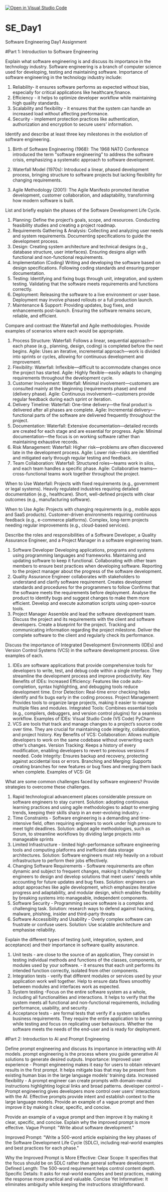 [![Open in Visual Studio Code](https://classroom.github.com/assets/open-in-vscode-2e0aaae1b6195c2367325f4f02e2d04e9abb55f0b24a779b69b11b9e10269abc.svg)](https://classroom.github.com/online_ide?assignment_repo_id=18514643&assignment_repo_type=AssignmentRepo)
# SE_Day1
Software Engineering Day1 Assignment

#Part 1: Introduction to Software Engineering

Explain what software engineering is and discuss its importance in the technology industry.
Software engineering is a branch of computer science used for developing, testing and maintaining software.
Importance of software engineering in the technology industry include:
1. Reliability- it ensures software performs as expected without bias, especially for critical applications like healthcare,finance. 
2. Efficiency - it helps to optimize developer workflow while maintaining high quality standards.
3. Scalability and flexibility - it ensures that the system can handle an increased load without affecting performance.
4. Security - implement protection practices like authentication, authorization and encryption to secure users' information.

Identify and describe at least three key milestones in the evolution of software engineering.
1. Birth of Software Engineering (1968): The 1968 NATO Conference introduced the term "software engineering" to address the software crisis, emphasizing a systematic approach to software development.  

2. Waterfall Model (1970s): Introduced a linear, phased development process, bringing structure to software projects but lacking flexibility for changing requirements.  

3. Agile Methodology (2001): The Agile Manifesto promoted iterative development, customer collaboration, and adaptability, transforming how modern software is built.

List and briefly explain the phases of the Software Development Life Cycle.
1. Planning:
Define the project’s goals, scope, and resources.
Conducting feasibility studies and creating a project roadmap.
2. Requirements Gathering & Analysis:
Collecting and analyzing user needs and system requirements.
Documenting specifications to guide the development process.
3. Design:
Creating system architecture and technical designs (e.g., database structure, user interfaces).
Ensuring designs align with functional and non-functional requirements.
4. Implementation (Coding)
Writing and developing the software based on design specifications.
Following coding standards and ensuring proper documentation.
5. Testing:
Identifying and fixing bugs through unit, integration, and system testing.
Validating that the software meets requirements and functions correctly.
6. Deployment:
Releasing the software to a live environment or user base.
Deployment may involve phased rollouts or a full production launch.
7. Maintenance & Support:
Providing updates, bug fixes, and enhancements post-launch.
Ensuring the software remains secure, reliable, and efficient.

Compare and contrast the Waterfall and Agile methodologies. Provide examples of scenarios where each would be appropriate.
1. Process Structure:
Waterfall: Follows a linear, sequential approach—each phase (e.g., planning, design, coding) is completed before the next begins.
Agile: Uses an iterative, incremental approach—work is divided into sprints or cycles, allowing for continuous development and improvement.
2. Flexibility:
Waterfall: Inflexible—difficult to accommodate changes once the project has started.
Agile: Highly flexible—easily adapts to changing requirements throughout the development cycle.
3. Customer Involvement:
Waterfall: Minimal involvement—customers are consulted mainly at the beginning (requirements phase) and end (delivery phase).
Agile: Continuous involvement—customers provide regular feedback during each sprint or iteration.
4. Delivery Timeline:
Waterfall: One-time delivery—the final product is delivered after all phases are complete.
Agile: Incremental delivery—functional parts of the software are delivered frequently throughout the project.
5. Documentation:
Waterfall: Extensive documentation—detailed records are created for each stage and are essential for progress.
Agile: Minimal documentation—the focus is on working software rather than maintaining exhaustive records.
6. Risk Management:
Waterfall: Higher risk—problems are often discovered late in the development process.
Agile: Lower risk—risks are identified and mitigated early through regular testing and feedback.
7. Team Collaboration:
Waterfall: Structured roles—teams work in silos, and each team handles a specific phase.
Agile: Collaborative teams—cross-functional teams work together throughout the project.

When to Use Waterfall:
Projects with fixed requirements (e.g., government or legal systems).
Heavily regulated industries requiring detailed documentation (e.g., healthcare).
Short, well-defined projects with clear outcomes (e.g., manufacturing software).

When to Use Agile:
Projects with changing requirements (e.g., mobile apps and SaaS products).
Customer-driven environments requiring continuous feedback (e.g., e-commerce platforms).
Complex, long-term projects needing regular improvements (e.g., cloud-based services).

Describe the roles and responsibilities of a Software Developer, a Quality Assurance Engineer, and a Project Manager in a software engineering team.
1. Software Developer
Developing applications, programs and systems using programming languages and frameworks.
Maintaining and updating software to keep it functional. 
Collaborating with other team members to ensure best practices when developing software.
Reporting to the project manager about the progress of the software development.
2. Quality Assurance Engineer
collaborates with stakeholders to understand and clarify software requirement.
Creates development standards and procedures for the programmers to follow
Confirms that the software meets the requirements before deployment. 
Analyse the product to identify bugs and suggest changes to make them more efficient. 
Develop and execute automation scripts using open-source tools.
3. Project Manager
Assemble and lead the software development team.
Discuss the project and its requirements with the client and software developers.
Create a blueprint for the project.
Tracking and communicating information regarding the project milestone.
Deliver the complete software to the client and regularly check its performance.


Discuss the importance of Integrated Development Environments (IDEs) and Version Control Systems (VCS) in the software development process. Give examples of each.
1. IDEs are software applications that provide comprehensive tools for developers to write, test, and debug code within a single interface. They streamline the development process and improve productivity.
Key Benefits of IDEs:
Increased Efficiency: Features like code auto-completion, syntax highlighting, and debugging tools reduce development time.
Error Detection: Real-time error checking helps identify and fix bugs early in the coding process.
Project Management: Provides tools to organize large projects, making it easier to manage multiple files and modules.
Integrated Tools: Combines essential tools (e.g., compilers, debuggers, and version control plugins) for a seamless workflow.
Examples of IDEs:
Visual Studio Code (VS Code)
PyCharm
2. VCS are tools that track and manage changes to a project’s source code over time. They are crucial for maintaining code integrity, collaboration, and project history.
Key Benefits of VCS:
Collaboration: Allows multiple developers to work on the same codebase without overwriting each other’s changes.
Version Tracking: Keeps a history of every modification, enabling developers to revert to previous versions if needed.
Code Integrity: Ensures backup and recovery, protecting against accidental loss or errors.
Branching and Merging: Supports creating branches for new features or bug fixes and merging them back when complete.
Examples of VCS:
Git

What are some common challenges faced by software engineers? Provide strategies to overcome these challenges.
1. Rapid technological advancement places considerable pressure on software engineers to stay current.
Solution: adopting continuous learning practices and using agile methodologies to adapt to emerging trends, keeping their skills sharp in an ever-evolving industry. -
2. Time Constraints - Software engineering is a demanding and time-intensive field, often requiring engineers to work under high pressure to meet tight deadlines.
Solution: adopt agile methodologies, such as Scrum, to streamline workflows by dividing large projects into manageable sprints 
3. Limited Infrastructure - limited high-performance software engineering tools and computing platforms and inefficient data storage architectures. 
Solution: Software engineers must rely heavily on a robust infrastructure to perform their jobs effectively.
4. Changing Software Requirements - Software requirements are often dynamic and subject to frequent changes, making it challenging for engineers to design and develop solutions that meet users' needs while accounting for future updates and bug fixes. 
Solution: engineers can adopt approaches like agile development, which emphasizes iterative progress and adaptability, and modular design, which enables flexibility by breaking systems into manageable, independent components.
5. Software Security - Programming secure software is a complex and challenging task. 
Solution: research ways to defend against hacking, malware, phishing, insider and third-party threats
6. Software Accessibility and Usability - Overly complex software can frustrate or confuse users. 
Solution: Use scalable architecture and emphasise reliability.

Explain the different types of testing (unit, integration, system, and acceptance) and their importance in software quality assurance.
1. Unit tests - are close to the source of an application, They consist in testing individual methods and functions of the classes, components, or modules used by your software. - it ensures that each unit performs its intended function correctly, isolated from other components.
2. Integration tests - verify that different modules or services used by your application work well together. Help to ensure data flows smoothly between modules and interfaces work as expected.
3. System testing -Focus on the entire software system as a whole, including all functionalities and interactions. It helps to verify that the system meets all functional and non-functional requirements, including performance, usability, and security .
4. Acceptance tests - are formal tests that verify if a system satisfies business requirements. They require the entire application to be running while testing and focus on replicating user behaviours. Whether the software meets the needs of the end-user and is ready for deployment.

#Part 2: Introduction to AI and Prompt Engineering


Define prompt engineering and discuss its importance in interacting with AI models.
prompt engineering  is the process where you guide generative AI solutions to generate desired outputs.
Importance:
Improved user experience - Prompt engineering makes it easy for users to obtain relevant results in the first prompt. It helps mitigate bias that may be present from existing human bias in the large language models’ training data.
Increased flexibility - A prompt engineer can create prompts with domain-neutral instructions highlighting logical links and broad patterns.
developer control - Prompt engineering gives developers more control over users' interactions with the AI. Effective prompts provide intent and establish context to the large language models. Provide an example of a vague prompt and then improve it by making it clear, specific, and concise.

Provide an example of a vague prompt and then improve it by making it clear, specific, and concise. Explain why the improved prompt is more effective.
Vague Prompt:
"Write about software development."

Improved Prompt:
"Write a 500-word article explaining the key phases of the Software Development Life Cycle (SDLC), including real-world examples and best practices for each phase."

Why the Improved Prompt is More Effective:
Clear Scope: It specifies that the focus should be on SDLC rather than general software development.
Defined Length: The 500-word requirement helps control content depth.
Specific Details: It asks for real-world examples and best practices, making the response more practical and valuable.
Concise Yet Informative: It eliminates ambiguity while keeping the instructions straightforward.

